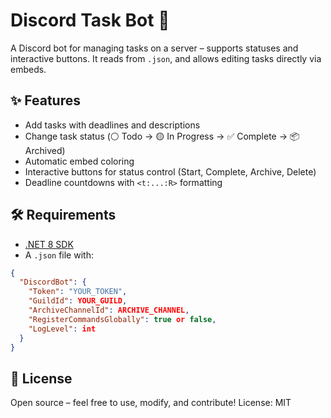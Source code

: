# Discord Task Bot 📝

A Discord bot for managing tasks on a server – supports statuses and interactive buttons. It reads from `.json`, and allows editing tasks directly via embeds.

## ✨ Features

- Add tasks with deadlines and descriptions
- Change task status (⚪ Todo → 🟡 In Progress → ✅ Complete → 📦 Archived)
- Automatic embed coloring
- Interactive buttons for status control (Start, Complete, Archive, Delete)
- Deadline countdowns with `<t:...:R>` formatting

## 🛠️ Requirements

- [.NET 8 SDK](https://dotnet.microsoft.com/en-us/download/dotnet/8.0)
- A `.json` file with:

```json
{
  "DiscordBot": {
    "Token": "YOUR_TOKEN",
    "GuildId": YOUR_GUILD,
    "ArchiveChannelId": ARCHIVE_CHANNEL,
    "RegisterCommandsGlobally": true or false,
    "LogLevel": int
  }
}
```

## 📝 License
Open source – feel free to use, modify, and contribute!
License: MIT
